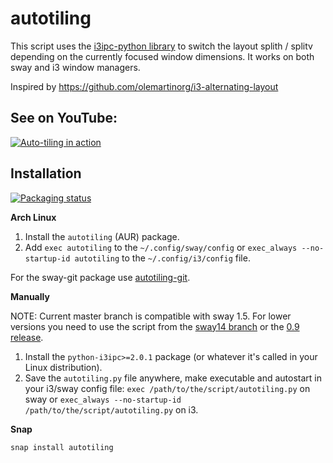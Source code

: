 # autotiling
This script uses the [i3ipc-python library](https://github.com/altdesktop/i3ipc-python) to switch the layout 
splith / splitv depending on the currently focused window dimensions. It works on both sway and i3 window managers.

Inspired by https://github.com/olemartinorg/i3-alternating-layout

## See on YouTube:

[![Auto-tiling in action](https://img.youtube.com/vi/UWRZuhn92bQ/0.jpg)](https://www.youtube.com/watch?v=UWRZuhn92bQ)

## Installation

[![Packaging status](https://repology.org/badge/vertical-allrepos/autotiling.svg)](https://repology.org/project/autotiling/versions)

**Arch Linux**

1. Install the `autotiling` (AUR) package.
2. Add `exec autotiling` to the `~/.config/sway/config` or `exec_always --no-startup-id autotiling` 
to the `~/.config/i3/config` file.

For the sway-git package use [autotiling-git](https://aur.archlinux.org/packages/autotiling-git).

**Manually**

NOTE: Current master branch is compatible with sway 1.5. For lower versions you need to use the script from the 
[sway14 branch](https://github.com/nwg-piotr/autotiling/tree/sway14) or the 
[0.9 release](https://github.com/nwg-piotr/autotiling/releases/tag/v0.9).

1. Install the `python-i3ipc>=2.0.1` package (or whatever it's called in your Linux distribution).
2. Save the `autotiling.py` file anywhere, make executable and autostart in your i3/sway config file: 
`exec /path/to/the/script/autotiling.py` on sway or `exec_always --no-startup-id /path/to/the/script/autotiling.py` on i3.

**Snap**

`snap install autotiling`
